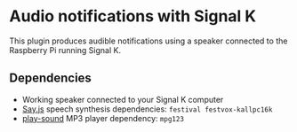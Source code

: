 Audio notifications with Signal K
=================================

This plugin produces audible notifications using a speaker connected to the Raspberry Pi running Signal K.

## Dependencies

* Working speaker connected to your Signal K computer
* [Say.js](https://github.com/marak/say.js/) speech synthesis dependencies: `festival festvox-kallpc16k`
* [play-sound](https://www.npmjs.com/package/play-sound) MP3 player dependency: `mpg123`
